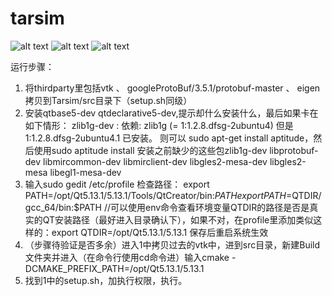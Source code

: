# tarsim

![alt text](https://raw.githubusercontent.com/kamranshamaei/tarsim/development/doc/pics/fanuc.png)
![alt text](https://raw.githubusercontent.com/kamranshamaei/tarsim/development/doc/pics/kuka.png)
![alt text](https://raw.githubusercontent.com/kamranshamaei/tarsim/development/doc/pics/scara.png)

运行步骤：
1. 将thirdparty里包括vtk 、 googleProtoBuf/3.5.1/protobuf-master 、 eigen拷贝到Tarsim/src目录下（setup.sh同级）
2. 安装qtbase5-dev   qtdeclarative5-dev,提示却什么安装什么，最后如果卡在如下情形：
    zlib1g-dev : 依赖: zlib1g (= 1:1.2.8.dfsg-2ubuntu4) 但是 1:1.2.8.dfsg-2ubuntu4.1 已安装。
    则可以 sudo apt-get install aptitude，然后使用sudo aptitude install 安装之前缺少的这些包zlib1g-dev libprotobuf-dev libmircommon-dev       libmirclient-dev libgles2-mesa-dev libgles2-mesa libegl1-mesa-dev
3. 输入sudo gedit /etc/profile 检查路径：
    export PATH=/opt/Qt5.13.1/5.13.1/Tools/QtCreator/bin:$PATH
    export PATH=$QTDIR/gcc_64/bin:$PATH      //可以使用env命令查看环境变量QTDIR的路径是否是真实的QT安装路径（最好进入目录确认下），如果不对，在profile里添加类似这样的：export QTDIR=/opt/Qt5.13.1/5.13.1    保存后重启系统生效
4. （步骤待验证是否多余）进入1中拷贝过去的vtk中，进到src目录，新建Build文件夹并进入（在命令行使用cd命令进）输入cmake -DCMAKE_PREFIX_PATH=/opt/Qt5.13.1/5.13.1
5. 找到1中的setup.sh，加执行权限，执行。
